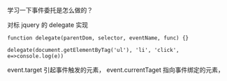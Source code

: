 学习一下事件委托是怎么做的？

对标 jquery 的 delegate 实现

```
function delegate(parentDom, selector, eventName, func) {}

delegate(document.getElementByTag('ul'), 'li', 'click', e=>console.log(e))
```

event.target 引起事件触发的元素， event.currentTaget 指向事件绑定的元素，

